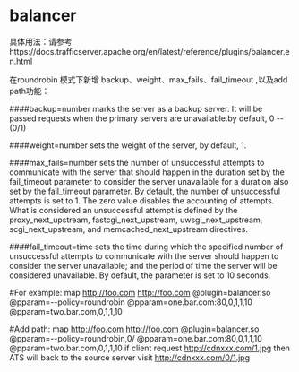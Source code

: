 # balancer
具体用法：请参考https://docs.trafficserver.apache.org/en/latest/reference/plugins/balancer.en.html 

在roundrobin 模式下新增 backup、weight、max_fails、fail_timeout ,以及add path功能：

####backup=number
    marks the server as a backup server. It will be passed requests when the primary servers are 
    unavailable.by default, 0    --(0/1)

####weight=number
    sets the weight of the server, by default, 1.

####max_fails=number
    sets the number of unsuccessful attempts to communicate with the server that should happen 
    in the duration set by the fail_timeout parameter to consider the server unavailable for 
    a duration also set by the fail_timeout parameter. By default, the number of unsuccessful
    attempts is set to 1. The zero value disables the accounting of attempts. What is considered
    an unsuccessful attempt is defined by the proxy_next_upstream, fastcgi_next_upstream, 
    uwsgi_next_upstream, scgi_next_upstream, and memcached_next_upstream directives.

####fail_timeout=time
    sets the time during which the specified number of unsuccessful attempts to communicate 
    with the server should happen to consider the server unavailable; and the period of time 
    the server will be considered unavailable. By default, the parameter is set to 10 seconds.
    
    
#For example:
 map http://foo.com http://foo.com  @plugin=balancer.so @pparam=--policy=roundrobin @pparam=one.bar.com:80,0,1,1,10 @pparam=two.bar.com,0,1,1,10
 
#Add path:
 map http://foo.com http://foo.com  @plugin=balancer.so @pparam=--policy=roundrobin,0/ @pparam=one.bar.com:80,0,1,1,10 @pparam=two.bar.com,0,1,1,10 
 if client request http://cdnxxx.com/1.jpg then ATS will back to the source server visit http://cdnxxx.com/0/1.jpg
